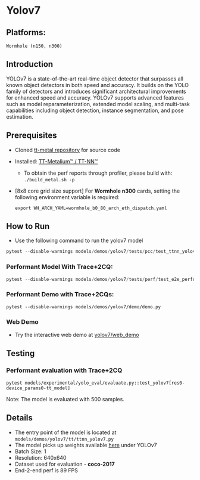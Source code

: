 # Yolov7

## Platforms:
    Wormhole (n150, n300)

## Introduction
YOLOv7 is a state-of-the-art real-time object detector that surpasses all known object detectors in both speed and accuracy. It builds on the YOLO family of detectors and introduces significant architectural improvements for enhanced speed and accuracy. YOLOv7 supports advanced features such as model reparameterization, extended model scaling, and multi-task capabilities including object detection, instance segmentation, and pose estimation.

## Prerequisites
- Cloned [tt-metal repository](https://github.com/tenstorrent/tt-metal) for source code
- Installed: [TT-Metalium™ / TT-NN™](https://github.com/tenstorrent/tt-metal/blob/main/INSTALLING.md)
  - To obtain the perf reports through profiler, please build with: `./build_metal.sh -p`

- [8x8 core grid size support] For **Wormhole n300** cards, setting the following environment variable is required:
   ```
   export WH_ARCH_YAML=wormhole_b0_80_arch_eth_dispatch.yaml
   ```

## How to Run
- Use the following command to run the yolov7 model
```python
pytest --disable-warnings models/demos/yolov7/tests/pcc/test_ttnn_yolov7.py
```

### Performant Model With Trace+2CQ:
```python
pytest --disable-warnings models/demos/yolov7/tests/perf/test_e2e_performant.py::test_e2e_performant
 ```

### Performant Demo with Trace+2CQs:
```
pytest --disable-warnings models/demos/yolov7/demo/demo.py
```

### Web Demo
- Try the interactive web demo at [yolov7/web_demo](https://github.com/tenstorrent/tt-metal/blob/main/models/demos/yolov7/web_demo/README.md)

## Testing
### Performant evaluation with Trace+2CQ
```
pytest models/experimental/yolo_eval/evaluate.py::test_yolov7[res0-device_params0-tt_model]
```
Note: The model is evaluated with 500 samples.

## Details
- The entry point of the model is located at ```models/demos/yolov7/tt/ttnn_yolov7.py```
- The model picks up weights available [here](https://github.com/WongKinYiu/yolov7?tab=readme-ov-file#performance) under YOLOv7
- Batch Size: 1
- Resolution: 640x640
- Dataset used for evaluation - **coco-2017**
- End-2-end perf is 89 FPS
